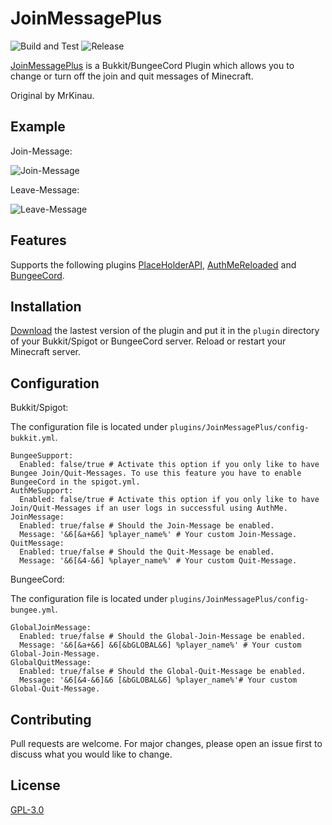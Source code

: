 # JoinMessagePlus
![Build and Test](https://github.com/4ndyZ/JoinMessagePlus/workflows/Build%20and%20Test/badge.svg) ![Release](https://github.com/4ndyZ/JoinMessagePlus/workflows/Release/badge.svg)

[JoinMessagePlus](https://dev.bukkit.org/projects/join-message-plus/) is a Bukkit/BungeeCord Plugin which allows you to change or turn off the join and quit messages of Minecraft.

Original by MrKinau.

## Example

Join-Message:

![Join-Message](https://i.imgur.com/oRt4ljY.png)

Leave-Message:

![Leave-Message](https://i.imgur.com/ooRjyOS.png)

## Features

Supports the following plugins [PlaceHolderAPI](https://www.spigotmc.org/wiki/placeholderapi-placeholders/), [AuthMeReloaded](https://dev.bukkit.org/projects/authme-reloaded) and [BungeeCord](https://ci.md-5.net/job/BungeeCord/).

## Installation

[Download](https://dev.bukkit.org/projects/join-message-plus/files) the lastest version of the plugin and put it in the `plugin` directory of your Bukkit/Spigot or BungeeCord server. Reload or restart your Minecraft server.

## Configuration
Bukkit/Spigot:

The configuration file is located under `plugins/JoinMessagePlus/config-bukkit.yml`.
```
BungeeSupport:
  Enabled: false/true # Activate this option if you only like to have Bungee Join/Quit-Messages. To use this feature you have to enable BungeeCord in the spigot.yml.
AuthMeSupport:
  Enabled: false/true # Activate this option if you only like to have Join/Quit-Messages if an user logs in successful using AuthMe.
JoinMessage:
  Enabled: true/false # Should the Join-Message be enabled.
  Message: '&6[&a+&6] %player_name%' # Your custom Join-Message.
QuitMessage:
  Enabled: true/false # Should the Quit-Message be enabled.
  Message: '&6[&4-&6] %player_name%' # Your custom Quit-Message.
```
BungeeCord:

The configuration file is located under `plugins/JoinMessagePlus/config-bungee.yml`.
```
GlobalJoinMessage:
  Enabled: true/false # Should the Global-Join-Message be enabled.
  Message: '&6[&a+&6] &6[&bGLOBAL&6] %player_name%' # Your custom Global-Join-Message.
GlobalQuitMessage:
  Enabled: true/false # Should the Global-Quit-Message be enabled.
  Message: '&6[&4-&6]&6 [&bGLOBAL&6] %player_name%'# Your custom Global-Quit-Message.
```
## Contributing
Pull requests are welcome. For major changes, please open an issue first to discuss what you would like to change.

## License
[GPL-3.0](https://github.com/4ndyZ/JoinMessagePlus/blob/master/LICENSE)